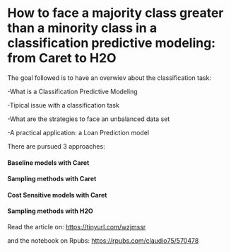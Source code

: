 # How to face a majority class greater than a minority class in a classification predictive modeling: from Caret to H2O

The goal followed is to have an overwiev about the classification task:

-What is a Classification Predictive Modeling

-Tipical issue with a classification task

-What are the strategies to face an unbalanced data set

-A practical application: a Loan Prediction model

There are pursued 3 approaches:

#### Baseline models with Caret

#### Sampling methods with Caret

#### Cost Sensitive models with Caret

#### Sampling methods with H2O

Read the article on: https://tinyurl.com/wzjmssr

and the notebook on Rpubs: https://rpubs.com/claudio75/570478

